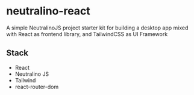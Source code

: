 # neutralino-react
A simple NeutralinoJS project starter kit for building a desktop app mixed with React as frontend library, and TailwindCSS as UI Framework

## Stack
- React
- Neutralino JS
- Tailwind
- react-router-dom

